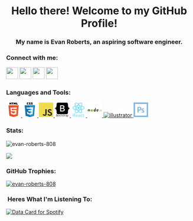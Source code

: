<h1 align="center">Hello there! Welcome to my GitHub Profile!</h1>
<h3 align="center">My name is Evan Roberts, an aspiring software engineer.</h3>

<h3 align="left">Connect with me:</h3>
<p align="left">
  <a href="https://linkedin.com/in/evan-roberts-76801621a" target="blank"><img height="32" width="32" src="https://cdn.jsdelivr.net/npm/simple-icons@v8/icons/linkedin.svg" /></a>
  <a href="https://codepen.io/LeosLastWill" target="blank"><img height="32" width="32" src="https://cdn.jsdelivr.net/npm/simple-icons@v8/icons/codepen.svg" /></a>
  <a href="https://www.behance.net/evanroberts3" target="blank"><img height="32" width="32" src="https://cdn.jsdelivr.net/npm/simple-icons@v8/icons/behance.svg" /></a>
  <a href="https://www.instagram.com/evanroberts.art/" target="blank"><img height="32" width="32" src="https://cdn.jsdelivr.net/npm/simple-icons@v8/icons/instagram.svg" /></a>
</p>

<h3 align="left">Languages and Tools:</h3>
<p align="left"> <a href="https://www.w3.org/html/" target="_blank" rel="noreferrer"> <img src="https://raw.githubusercontent.com/devicons/devicon/master/icons/html5/html5-original-wordmark.svg" alt="html5" width="40" height="40"/> </a> <a href="https://www.w3schools.com/css/" target="_blank" rel="noreferrer"> <img src="https://raw.githubusercontent.com/devicons/devicon/master/icons/css3/css3-original-wordmark.svg" alt="css3" width="40" height="40"/> </a> <a href="https://developer.mozilla.org/en-US/docs/Web/JavaScript" target="_blank" rel="noreferrer"> <img src="https://raw.githubusercontent.com/devicons/devicon/master/icons/javascript/javascript-original.svg" alt="javascript" width="40" height="40"/> </a> <a href="https://getbootstrap.com" target="_blank" rel="noreferrer"> <img src="https://raw.githubusercontent.com/devicons/devicon/master/icons/bootstrap/bootstrap-plain-wordmark.svg" alt="bootstrap" width="40" height="40"/> </a> <a href="https://reactjs.org/" target="_blank" rel="noreferrer"> <img src="https://raw.githubusercontent.com/devicons/devicon/master/icons/react/react-original-wordmark.svg" alt="react" width="40" height="40"/> </a> <a href="https://nodejs.org" target="_blank" rel="noreferrer"> <img src="https://raw.githubusercontent.com/devicons/devicon/master/icons/nodejs/nodejs-original-wordmark.svg" alt="nodejs" width="40" height="40"/> </a> <a href="https://www.adobe.com/in/products/illustrator.html" target="_blank" rel="noreferrer"> <img src="https://www.vectorlogo.zone/logos/adobe_illustrator/adobe_illustrator-icon.svg" alt="illustrator" width="40" height="40"/> </a> <a href="https://www.photoshop.com/en" target="_blank" rel="noreferrer"> <img src="https://raw.githubusercontent.com/devicons/devicon/master/icons/photoshop/photoshop-line.svg" alt="photoshop" width="40" height="40"/> </a></p>

<h3 align="left">Stats:</h3>

<p><img align="center" src="https://github-readme-stats-evan-roberts-808.vercel.app/api?username=evan-roberts-808&theme=tokyonight" alt="evan-roberts-808" /></p>
<img align="center" src="https://github-readme-stats.vercel.app/api/top-langs/?username=evan-roberts-808&layout=compact&theme=tokyonight" />

<h3 align="left">GitHub Trophies:</h3>
<p align="left"> <a href="https://github.com/ryo-ma/github-profile-trophy"><img src="https://github-profile-trophy.vercel.app/?username=evan-roberts-808&theme=tokyonight" alt="evan-roberts-808" /></a></p>

<h3 align="left">&nbsp;Heres What I'm Listening To:</h3>

<p align="left"><a href="https://www.data-card-for-spotify.com/card?user_id=leoslastwill">
  <img src="https://www.data-card-for-spotify.com/api/card?user_id=leoslastwill" alt="Data Card for Spotify">
</a></p>
